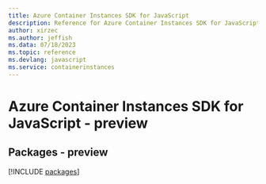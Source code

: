 ```yaml
---
title: Azure Container Instances SDK for JavaScript
description: Reference for Azure Container Instances SDK for JavaScript
author: xirzec
ms.author: jeffish
ms.data: 07/18/2023
ms.topic: reference
ms.devlang: javascript
ms.service: containerinstances
---
```

# Azure Container Instances SDK for JavaScript - preview
## Packages - preview
[!INCLUDE [packages](container-instances-index.md)]